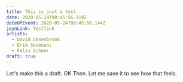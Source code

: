 ```yaml
---
title: This is just a test
date: 2020-05-24T08:45:56.119Z
dateOfEvent: 2020-05-24T08:45:56.144Z
joynLink: Testlink
artists:
  - David Dasenbrook
  - Erik Sevenans
  - Felix Scheer
draft: true
---
```

Let's make this a draft. OK Then. Let me save it to see how that feels.